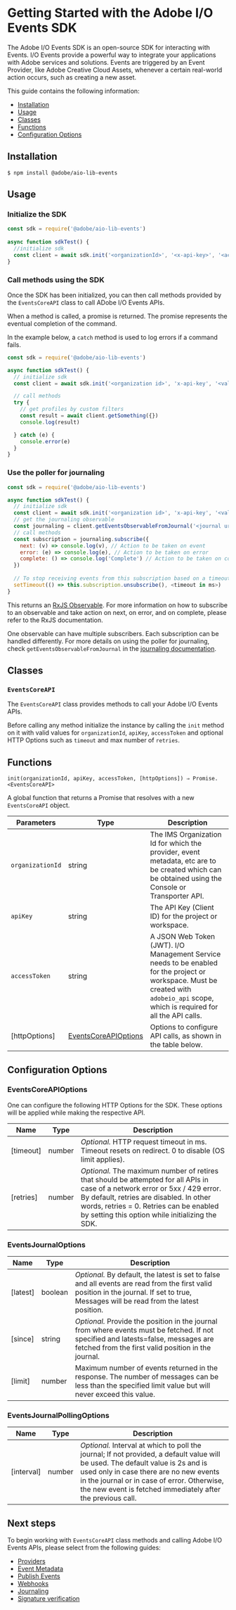 # Getting Started with the Adobe I/O Events SDK

The Adobe I/O Events SDK is an open-source SDK for interacting with Events. I/O Events provide a powerful way to integrate your applications with Adobe services and solutions. Events are triggered by an Event Provider, like Adobe Creative Cloud Assets, whenever a certain real-world action occurs, such as creating a new asset.

This guide contains the following information:
* [Installation](#installation)
* [Usage](#usage)
* [Classes](#classes)
* [Functions](#functions)
* [Configuration Options](#configuration-options)

## Installation

```
$ npm install @adobe/aio-lib-events
```

## Usage

### Initialize the SDK

```javascript
const sdk = require('@adobe/aio-lib-events')
 
async function sdkTest() {
  //initialize sdk
  const client = await sdk.init('<organizationId>', '<x-api-key>', '<accessToken>', '<httpOptions>')
}
```

### Call methods using the SDK

Once the SDK has been initialized, you can then call methods provided by the `EventsCoreAPI` class to call ADobe I/O Events APIs. 

When a method is called, a promise is returned. The promise represents the eventual completion of the command. 

In the example below, a `catch` method is used to log errors if a command fails.

```javascript
const sdk = require('@adobe/aio-lib-events')

async function sdkTest() {
  // initialize sdk
  const client = await sdk.init('<organization id>', 'x-api-key', '<valid auth token>', '<http options>')

  // call methods
  try {
    // get profiles by custom filters
    const result = await client.getSomething({})
    console.log(result)

  } catch (e) {
    console.error(e)
  }
}
```

### Use the poller for journaling

```javascript
const sdk = require('@adobe/aio-lib-events')

async function sdkTest() {
  // initialize sdk
  const client = await sdk.init('<organization id>', 'x-api-key', '<valid auth token>', '<http options>')
  // get the journaling observable
  const journaling = client.getEventsObservableFromJournal('<journal url>', '<journaling options>')
  // call methods
  const subscription = journaling.subscribe({
    next: (v) => console.log(v), // Action to be taken on event
    error: (e) => console.log(e), // Action to be taken on error
    complete: () => console.log('Complete') // Action to be taken on complete
  })
  
  // To stop receiving events from this subscription based on a timeout
  setTimeout(() => this.subscription.unsubscribe(), <timeout in ms>)
}
```

This returns an [RxJS Observable](https://rxjs.dev/guide/observable). For more information on how to subscribe to an observable and take action on next, on error, and on complete, please refer to the RxJS documentation.

One observable can have multiple subscribers. Each subscription can be handled differently. For more details on using the poller for journaling, check `getEventsObservableFromJournal` in the [journaling documentation](sdk_journaling.md).

## Classes

### `EventsCoreAPI`

The `EventsCoreAPI` class provides methods to call your Adobe I/O Events APIs. 

Before calling any method initialize the instance by calling the `init` method on it with valid values for `organizationId`, `apiKey`, `accessToken` and optional HTTP Options such as `timeout` and max number of `retries`.

## Functions

```
init(organizationId, apiKey, accessToken, [httpOptions]) ⇒ Promise.<EventsCoreAPI>
```

A global function that returns a Promise that resolves with a new `EventsCoreAPI` object.

|Parameters	|Type	|Description|
|---|---|---|
|`organizationId`	|string	|The IMS Organization Id for which the provider, event metadata, etc are to be created which can be obtained using the Console or Transporter API. |
|`apiKey`	|string	|The API Key (Client ID) for the project or workspace.|
|`accessToken`	|string	|A JSON Web Token (JWT). I/O Management Service needs to be enabled for the project or workspace. Must be created with `adobeio_api` scope, which is required for all the API calls.|
|[httpOptions]	|[EventsCoreAPIOptions](#eventscoreapioptions)	|Options to configure API calls, as shown in the table below.| 

## Configuration Options

### EventsCoreAPIOptions

One can configure the following HTTP Options for the SDK. These options will be applied while making the respective API.

|Name|	Type|	Description|
|---|---|---|
|[timeout]	|number	|*Optional.* HTTP request timeout in ms. Timeout resets on redirect. 0 to disable (OS limit applies).|
|[retries]	|number	|*Optional.* The maximum number of retires that should be attempted for all APIs in case of a network error or 5xx / 429 error. By default, retries are disabled. In other words, retries = 0. Retries can be enabled by setting this option while initializing the SDK.|

### EventsJournalOptions

|Name	|Type	|Description|
|---|---|---|
|[latest]	|boolean	|*Optional.* By default, the latest is set to false and all events are read from the first valid position in the journal. If set to true, Messages will be read from the latest position. |
|[since]	|string	|*Optional.* Provide the position in the journal from where events must be fetched. If not specified and latests=false, messages are fetched from the first valid position in the journal.|
|[limit]	|number	|Maximum number of events returned in the response. The number of messages can be less than the specified limit value but will never exceed this value.|

### EventsJournalPollingOptions

|Name	|Type	|Description|
|---|---|---|
|[interval]	|number	|*Optional.* Interval at which to poll the journal; If not provided, a default value will be used. The default value is 2s and is used only in case there are no new events in the journal or in case of error. Otherwise, the new event is fetched immediately after the previous call.|

## Next steps

To begin working with `EventsCoreAPI` class methods and calling Adobe I/O Events APIs, please select from the following guides:

* [Providers](sdk_providers.md)
* [Event Metadata](sdk_event_metadata.md)
* [Publish Events](sdk_publish_events.md) 
* [Webhooks](sdk_webhooks.md) 
* [Journaling](sdk_journaling.md)
* [Signature verification](sdk_signature_verification.md)